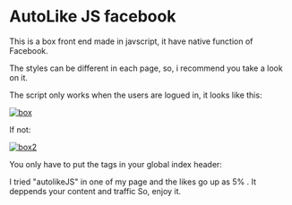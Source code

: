 # AutoLike JS facebook
This is a box front end made in javscript, it have native function of Facebook.

The styles can be different in each page, so, i recommend you take a look on it.

The script only works when the users are logued in, it looks like this:

[![box](https://k60.kn3.net/4/4/4/E/9/1/687.png)](https://k60.kn3.net/4/4/4/E/9/1/687.png)


If not:

[![box2](https://k60.kn3.net/E/9/9/B/6/1/18A.png)](https://k60.kn3.net/E/9/9/B/6/1/18A.png)



You only have to put the tags in your global index header:
<script src="https://code.jquery.com/jquery-1.11.2.min.js"></script>
 <script src="engine.js"></script> 
<script src='http://connect.facebook.net/es_ES/all.js#xfbml=1'></script>
<link rel="stylesheet" href="estyles.css">

I tried "autolikeJS" in one of my page and the likes go up as 5% . It deppends your content and traffic
So, enjoy it.